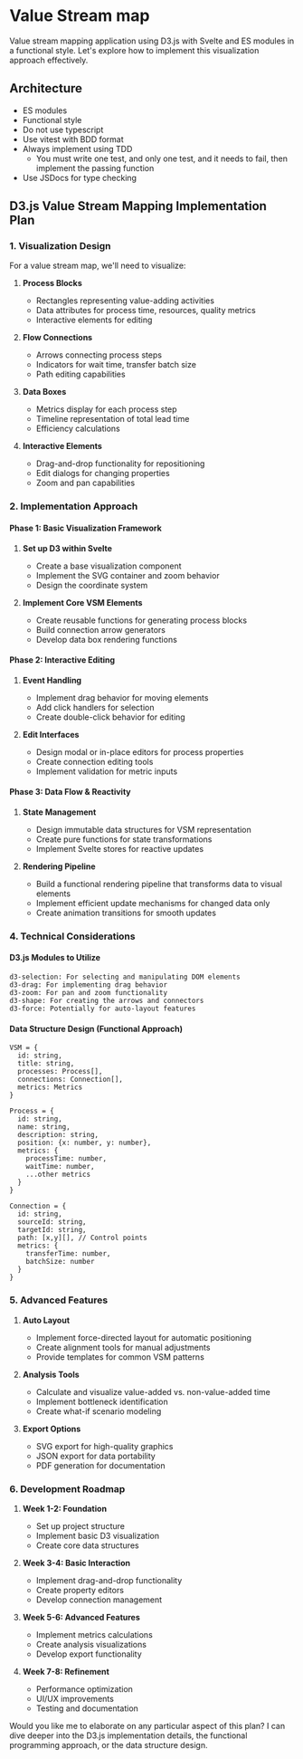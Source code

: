 # Value Stream map

Value stream mapping application using D3.js with Svelte and ES modules in a functional style. Let's explore how to
implement this visualization approach effectively.

## Architecture

- ES modules
- Functional style
- Do not use typescript
- Use vitest with BDD format
- Always implement using TDD
  - You must write one test, and only one test, and it needs to fail, then implement the passing function
- Use JSDocs for type checking

## D3.js Value Stream Mapping Implementation Plan

### 1. Visualization Design

For a value stream map, we'll need to visualize:

1. **Process Blocks**

   - Rectangles representing value-adding activities
   - Data attributes for process time, resources, quality metrics
   - Interactive elements for editing

2. **Flow Connections**

   - Arrows connecting process steps
   - Indicators for wait time, transfer batch size
   - Path editing capabilities

3. **Data Boxes**

   - Metrics display for each process step
   - Timeline representation of total lead time
   - Efficiency calculations

4. **Interactive Elements**
   - Drag-and-drop functionality for repositioning
   - Edit dialogs for changing properties
   - Zoom and pan capabilities

### 2. Implementation Approach

#### Phase 1: Basic Visualization Framework

1. **Set up D3 within Svelte**

   - Create a base visualization component
   - Implement the SVG container and zoom behavior
   - Design the coordinate system

2. **Implement Core VSM Elements**
   - Create reusable functions for generating process blocks
   - Build connection arrow generators
   - Develop data box rendering functions

#### Phase 2: Interactive Editing

1. **Event Handling**

   - Implement drag behavior for moving elements
   - Add click handlers for selection
   - Create double-click behavior for editing

2. **Edit Interfaces**
   - Design modal or in-place editors for process properties
   - Create connection editing tools
   - Implement validation for metric inputs

#### Phase 3: Data Flow & Reactivity

1. **State Management**

   - Design immutable data structures for VSM representation
   - Create pure functions for state transformations
   - Implement Svelte stores for reactive updates

2. **Rendering Pipeline**
   - Build a functional rendering pipeline that transforms data to visual elements
   - Implement efficient update mechanisms for changed data only
   - Create animation transitions for smooth updates

### 4. Technical Considerations

#### D3.js Modules to Utilize

```
d3-selection: For selecting and manipulating DOM elements
d3-drag: For implementing drag behavior
d3-zoom: For pan and zoom functionality
d3-shape: For creating the arrows and connectors
d3-force: Potentially for auto-layout features
```

#### Data Structure Design (Functional Approach)

```
VSM = {
  id: string,
  title: string,
  processes: Process[],
  connections: Connection[],
  metrics: Metrics
}

Process = {
  id: string,
  name: string,
  description: string,
  position: {x: number, y: number},
  metrics: {
    processTime: number,
    waitTime: number,
    ...other metrics
  }
}

Connection = {
  id: string,
  sourceId: string,
  targetId: string,
  path: [x,y][], // Control points
  metrics: {
    transferTime: number,
    batchSize: number
  }
}
```

### 5. Advanced Features

1. **Auto Layout**

   - Implement force-directed layout for automatic positioning
   - Create alignment tools for manual adjustments
   - Provide templates for common VSM patterns

2. **Analysis Tools**

   - Calculate and visualize value-added vs. non-value-added time
   - Implement bottleneck identification
   - Create what-if scenario modeling

3. **Export Options**
   - SVG export for high-quality graphics
   - JSON export for data portability
   - PDF generation for documentation

### 6. Development Roadmap

1. **Week 1-2: Foundation**

   - Set up project structure
   - Implement basic D3 visualization
   - Create core data structures

2. **Week 3-4: Basic Interaction**

   - Implement drag-and-drop functionality
   - Create property editors
   - Develop connection management

3. **Week 5-6: Advanced Features**

   - Implement metrics calculations
   - Create analysis visualizations
   - Develop export functionality

4. **Week 7-8: Refinement**
   - Performance optimization
   - UI/UX improvements
   - Testing and documentation

Would you like me to elaborate on any particular aspect of this plan? I can dive deeper into the D3.js implementation details, the functional programming approach, or the data structure design.
